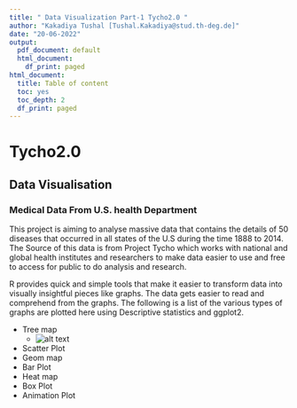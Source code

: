 ```yaml
---
title: " Data Visualization Part-1 Tycho2.0 "
author: "Kakadiya Tushal [Tushal.Kakadiya@stud.th-deg.de]"
date: "20-06-2022"
output:
  pdf_document: default
  html_document:
    df_print: paged
html_document:
  title: Table of content
  toc: yes
  toc_depth: 2
  df_print: paged
---
```


# Tycho2.0

## Data Visualisation 

### Medical Data From U.S. health Department

This project is aiming to analyse massive data that contains the details of 50 diseases that occurred in all states of the U.S during the time 1888 to 2014. The Source of this data is from Project Tycho which works with national and global health institutes and researchers to make data easier to use and free to access for public to do analysis and research.

R provides quick and simple tools that make it easier to transform data into visually insightful pieces like graphs. The data gets easier to read and comprehend from the graphs. The following is a list of the various types of graphs are plotted here using Descriptive statistics and ggplot2.

- Tree map
    - ![alt text]()
- Scatter Plot
- Geom map
- Bar Plot
- Heat map
- Box Plot
- Animation Plot



